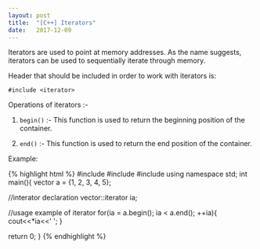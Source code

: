 ```yaml
---
layout: post
title:  "[C++] Iterators"
date:   2017-12-09
---
```


<p class="intro"><span class="dropcap">I</span>terators are used to point at memory addresses. As the name suggests, iterators can be used to sequentially iterate through memory.</p>

Header that should be included in order to work with iterators is:

`#include <iterator>`

Operations of iterators :-

1. `begin()` :- This function is used to return the beginning position of the container.

2. `end()` :- This function is used to return the end position of the container.

Example:

{% highlight html %}
#include <iostream>
#include <interator>
#include <vector>
using namespace std;
int main(){
  vector<int> a = {1, 2, 3, 4, 5};
  
  //interator declaration 
  vector<int>::iterator ia;
  
  //usage example of iterator
  for(ia = a.begin(); ia < a.end(); ++ia){
    cout<<*ia<<' ';
  }
  
  return 0;
}
{% endhighlight %}